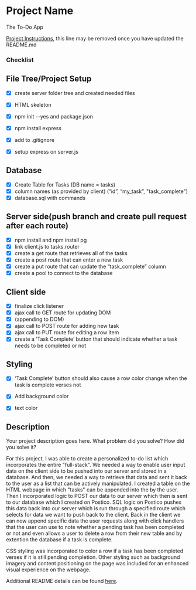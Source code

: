 # Project Name

The To-Do App

[Project Instructions](./INSTRUCTIONS.md), this line may be removed once you have updated the README.md

### Checklist

## File Tree/Project Setup
-[x] create server folder tree and created needed files
-[x] HTML skeleton
-[x] npm init --yes and package.json
-[x] npm install express
-[x] add to .gitignore
-[x] setup express on server.js


## Database
-[x] Create Table for Tasks (DB name = tasks)
-[x] column names (as provided by client) (“id”, “my_task”, "task_complete")
-[x] database.sql with commands

## Server side(push branch and create pull request after each route)
-[x] npm install and npm install pg
-[x] link client.js to tasks.router
-[x] create a get route that retrieves all of the tasks 
-[x] create a post route that can enter a new task
-[x] create a put route that can update the “task_complete” column
-[x] create a pool to connect to the database

## Client side
-[x] finalize click listener
-[x] ajax call to GET route for updating DOM
-[x] (appending to DOM)
-[x] ajax call to POST route for adding new task
-[x] ajax call to PUT route for editing a row item
-[x] create a ‘Task Complete’ button that should indicate whether a task needs to be completed or not

## Styling
-[x] ‘Task Complete’ button should also cause a row color change when the task is complete verses not
-[x] Add background color
-[x] text color


## Description

Your project description goes here. What problem did you solve? How did you solve it?

For this project, I was able to create a personalized to-do list which incorporates the entire "full-stack". We needed a way to enable user input data on the client side to be pushed into our server and stored in a database. And then, we needed a way to retrieve that data and sent it back to the user as a list that can be actively manipulated. I created a table on the HTML webpage in which "tasks" can be appended into the by the user. Then I incorporated logic to POST our data to our server which then is sent to our database which I created on Postico. SQL logic on Postico pushes this data back into our server which is run through a specified route which selects for data we want to push back to the client. Back in the client we can now append specific data the user requests along with click handlers that the user can use to note whether a pending task has been completed or not and even allows a user to delete a row from their new table and by extention the database if a task is complete.  

CSS styling was incorporated to color a row if a task has been completed verses if it is still pending completion. Other styling such as background imagery and content positioning on the page was included for an enhanced visual experience on the webpage.

Additional README details can be found [here](https://github.com/PrimeAcademy/readme-template/blob/master/README.md).
